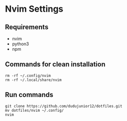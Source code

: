 # Nvim Settings

## Requirements
- nvim
- python3
- npm


## Commands for clean installation
```
rm -rf ~/.config/nvim
rm -rf ~/.local/share/nvim
```

## Run commands
```
git clone https://github.com/dudujunior12/dotfiles.git
mv dotfiles/nvim ~/.config/
nvim
```
